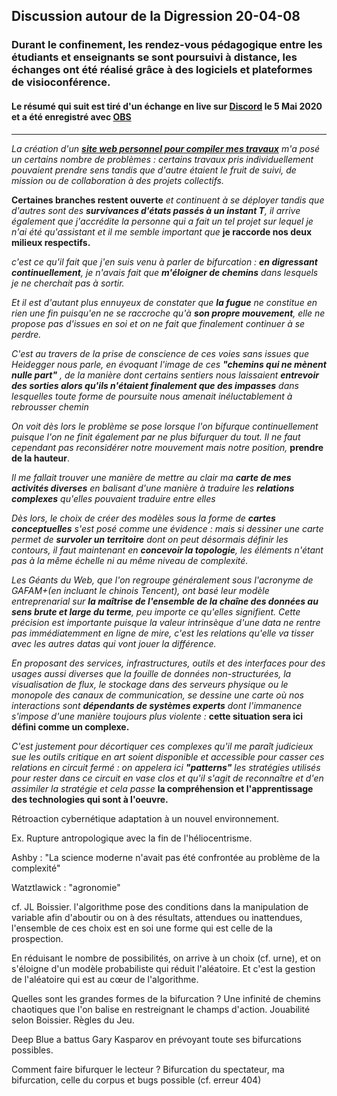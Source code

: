 ## Discussion autour de la Digression 20-04-08
### Durant le confinement, les rendez-vous pédagogique entre les étudiants et enseignants se sont poursuivi à distance, les échanges ont été réalisé grâce à des logiciels et plateformes de visioconférence.
#### Le résumé qui suit est tiré d'un échange en live sur [Discord](https://discord.com/) le 5 Mai 2020 et a été enregistré avec [OBS](https://obsproject.com/fr)

***

*La création d'un **[site web personnel pour compiler mes travaux](https://monsite.etxetxe.fr)** m'a posé un certains nombre de problèmes : certains travaux pris individuellement pouvaient prendre sens tandis que d'autre étaient le fruit de suivi, de mission ou de collaboration à des projets collectifs.*

**Certaines branches restent ouverte** *et continuent à se déployer tandis que d'autres sont des **survivances d'états passés à un instant T**, il arrive également que j'accrédite la personne qui a fait un tel projet sur lequel je n'ai été qu'assistant et il me semble important que* **je raccorde nos deux milieux respectifs.**

*c'est ce qu'il fait que j'en suis venu à parler de bifurcation : **en digressant continuellement**, je n'avais fait que **m'éloigner de chemins** dans lesquels je ne cherchait pas à sortir.*

*Et il est d'autant plus ennuyeux de constater que **la fugue** ne constitue en rien une fin puisqu'en ne se raccroche qu'à **son propre mouvement**, elle ne propose pas d'issues en soi et on ne fait que finalement continuer à se perdre.*

*C'est au travers de la prise de conscience de ces voies sans issues que Heidegger nous parle, en évoquant l'image de ces **"chemins qui ne mènent nulle part"** , de la manière dont certains sentiers nous laissaient **entrevoir des sorties alors qu'ils n'étaient finalement que des impasses** dans lesquelles toute forme de poursuite nous amenait inéluctablement à rebrousser chemin*

*On voit dès lors le problème se pose lorsque l'on bifurque continuellement puisque l'on ne finit également par ne plus bifurquer du tout. Il ne faut cependant pas reconsidérer notre mouvement mais notre position,* **prendre de la hauteur**.

*Il me fallait trouver une manière de mettre au clair ma **carte de mes activités diverses** en balisant d'une manière à traduire les **relations complexes** qu'elles pouvaient traduire entre elles*

*Dès lors, le choix de créer des modèles sous la forme de **cartes conceptuelles** s'est posé comme une évidence : mais si dessiner une carte permet de **survoler un territoire** dont on peut désormais définir les contours, il faut maintenant en **concevoir la topologie**, les éléments n'étant pas à la même échelle ni au même niveau de complexité.*

*Les Géants du Web, que l'on regroupe généralement sous l'acronyme de GAFAM+(en incluant le chinois Tencent), ont basé leur modèle entreprenarial sur **la maîtrise de l'ensemble de la chaîne des données au sens brute et large du terme**, peu importe ce qu'elles signifient. Cette précision est importante puisque la valeur intrinsèque d'une data ne rentre pas immédiatemment en ligne de mire, c'est les relations qu'elle va tisser avec les autres datas qui vont jouer la différence.*

*En proposant des services, infrastructures, outils et des interfaces pour des usages aussi diverses que la fouille de données non-structurées, la visualisation de flux, le stockage dans des serveurs physique ou le monopole des canaux de communication, se dessine une carte où nos interactions sont **dépendants de systèmes experts** dont l'immanence s'impose d'une manière toujours plus violente :* **cette situation sera ici défini comme un complexe.**

*C'est justement pour décortiquer ces complexes qu'il me paraît judicieux sue les outils critique en art soient disponible et accessible pour casser ces relations en circuit fermé : on appelera ici **"patterns"** les stratégies utilisés pour rester dans ce circuit en vase clos et qu'il s'agit de reconnaître et d'en assimiler la stratégie et cela passe* **la compréhension et l'apprentissage des technologies qui sont à l'oeuvre.**

Rétroaction cybernétique adaptation à un nouvel environnement.

Ex. Rupture antropologique avec la fin de l'héliocentrisme.

Ashby : "La science moderne n'avait pas été confrontée au problème de la complexité"

Watztlawick : "agronomie"

cf. JL Boissier. l'algorithme pose des conditions dans la manipulation de variable afin d'aboutir ou  on à des résultats, attendues ou inattendues, l'ensemble de ces choix est en soi une forme qui est celle de la prospection.

En réduisant le nombre de possibilités, on arrive à un choix (cf. urne), et on s'éloigne d'un modèle probabiliste qui réduit l'aléatoire. Et c'est la gestion de l'aléatoire qui est au cœur de l'algorithme.

Quelles sont les grandes formes de la bifurcation ? Une infinité de chemins chaotiques que l'on balise en restreignant le champs d'action. Jouabilité selon Boissier. Règles du Jeu.

Deep Blue a battus Gary Kasparov en prévoyant toute ses bifurcations possibles.

Comment faire bifurquer le lecteur ? Bifurcation du spectateur, ma bifurcation, celle du corpus et bugs possible (cf. erreur 404)
